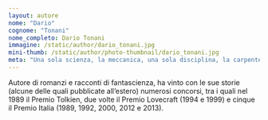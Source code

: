 ```yaml
---
layout: autore
nome: "Dario"
cognome: "Tonani"
nome_completo: Dario Tonani
immagine: /static/author/dario_tonani.jpg
mini-thumb: /static/author/photo-thumbnail/dario_tonani.jpg
meta: "Una sola scienza, la meccanica, una sola disciplina, la carpenteria. Il pieno dominio sull’elettricità è ancora una chimera... "
---
```

Autore di romanzi e racconti di fantascienza, ha vinto con le sue storie (alcune delle quali pubblicate all’estero) numerosi concorsi, tra i quali nel 1989 il Premio Tolkien, due volte il Premio Lovecraft (1994 e 1999) e cinque il Premio Italia (1989, 1992, 2000, 2012 e 2013).
